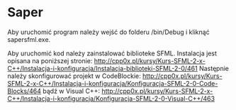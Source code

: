 # Saper

Aby uruchomić program należy wejść do folderu /bin/Debug i kliknąć sapersfml.exe.

Aby uruchomić kod należy zainstalować biblioteke SFML. Instalacja jest opisana na poniższej stronie:
http://cpp0x.pl/kursy/Kurs-SFML-2-x-C++/Instalacja-i-konfiguracja/Instalacja-biblioteki-SFML-2-0/461
Następnie należy skonfigurować projekt w CodeBlockie:
http://cpp0x.pl/kursy/Kurs-SFML-2-x-C++/Instalacja-i-konfiguracja/Konfiguracja-SFML-2-0-Code-Blocks/464
bądź w Visual C++:
http://cpp0x.pl/kursy/Kurs-SFML-2-x-C++/Instalacja-i-konfiguracja/Konfiguracja-SFML-2-0-Visual-C++/463

